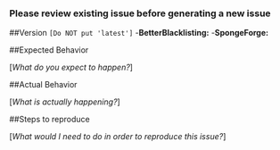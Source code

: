 ### Please review existing issue before generating a new issue

##Version `[Do NOT put 'latest']`
-**BetterBlacklisting:**
-**SpongeForge:**

##Expected Behavior

[_What do you expect to happen?_]

##Actual Behavior

[_What is actually happening?_]

##Steps to reproduce

[_What would I need to do in order to reproduce this issue?_]
